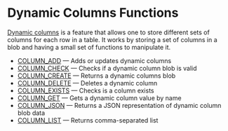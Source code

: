 # Dynamic Columns Functions

[Dynamic columns](/sql-statements-structure/nosql/dynamic-columns/) is a feature that allows one to store different sets of columns for each row in a table. It works by storing a set of columns in a blob and having a small set of functions to manipulate it.

- [COLUMN_ADD](/built-in-functions/special-functions/dynamic-columns-functions/column_add/) — Adds or updates dynamic columns
- [COLUMN_CHECK](/built-in-functions/special-functions/dynamic-columns-functions/column_check/) — Checks if a dynamic column blob is valid
- [COLUMN_CREATE](/built-in-functions/special-functions/dynamic-columns-functions/column_create/) — Returns a dynamic columns blob
- [COLUMN_DELETE](/built-in-functions/special-functions/dynamic-columns-functions/column_delete/) — Deletes a dynamic column
- [COLUMN_EXISTS](/built-in-functions/special-functions/dynamic-columns-functions/column_exists/) — Checks is a column exists
- [COLUMN_GET](/built-in-functions/special-functions/dynamic-columns-functions/column_get/) — Gets a dynamic column value by name
- [COLUMN_JSON](/built-in-functions/special-functions/dynamic-columns-functions/column_json/) — Returns a JSON representation of dynamic column blob data
- [COLUMN_LIST](/built-in-functions/special-functions/dynamic-columns-functions/column_list/) — Returns comma-separated list